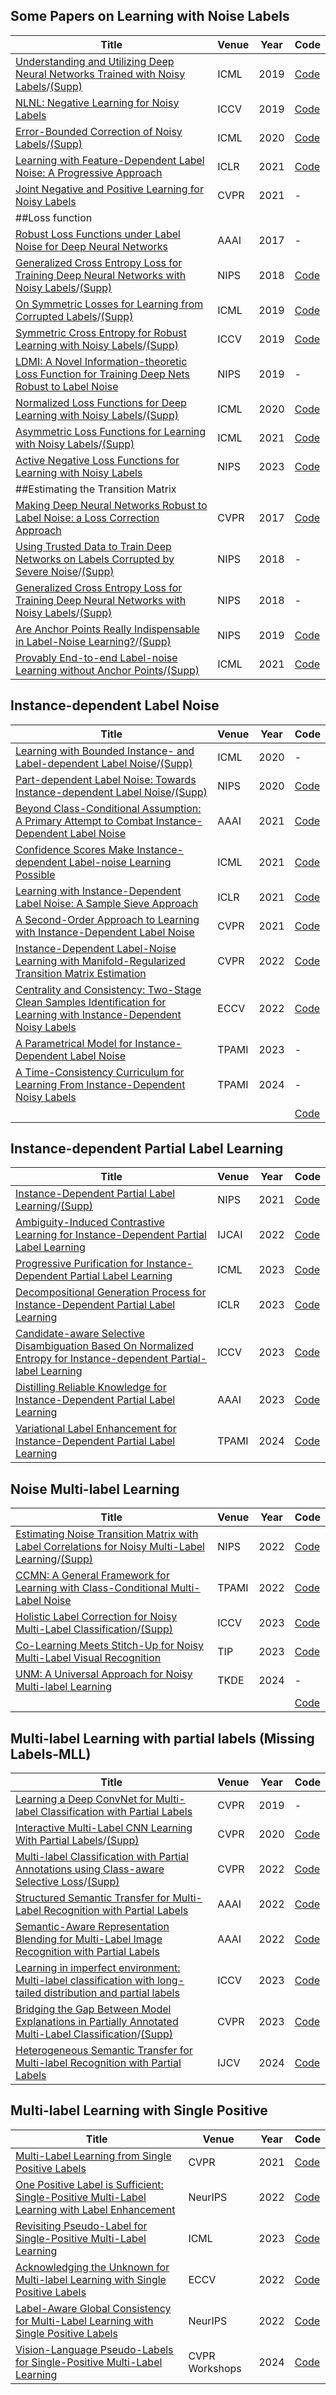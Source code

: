 ## Some Papers on Learning with Noise Labels
|  Title   | Venue  | Year| Code|
|  ----  | ----  |----  |----  |
|[Understanding and Utilizing Deep Neural Networks Trained with Noisy Labels](https://proceedings.mlr.press/v97/chen19g/chen19g.pdf)/[(Supp)](http://proceedings.mlr.press/v97/chen19g/chen19g-supp.pdf)|ICML|2019|[Code](https://github.com/chenpf1025/noisy_label_understanding_utilizing)|
|[NLNL: Negative Learning for Noisy Labels](https://openaccess.thecvf.com/content_ICCV_2019/papers/Kim_NLNL_Negative_Learning_for_Noisy_Labels_ICCV_2019_paper.pdf)|ICCV|2019|[Code](https://github.com/ydkim1293/NLNL-Negative-Learning-for-Noisy-Labels)|
|[Error-Bounded Correction of Noisy Labels](http://proceedings.mlr.press/v119/zheng20c/zheng20c.pdf)/[(Supp)](https://proceedings.mlr.press/v119/zheng20c/zheng20c-supp.pdf)|ICML|2020|[Code](https://github.com/pingqingsheng/LRT)|
|[Learning with Feature-Dependent Label Noise: A Progressive Approach](https://openreview.net/pdf?id=ZPa2SyGcbwh)|ICLR|2021|[Code](https://github.com/pxiangwu/PLC)|
|[Joint Negative and Positive Learning for Noisy Labels](https://openaccess.thecvf.com/content/CVPR2021/papers/Kim_Joint_Negative_and_Positive_Learning_for_Noisy_Labels_CVPR_2021_paper.pdf)|CVPR|2021|-|
| ##Loss function |
|[Robust Loss Functions under Label Noise for Deep Neural Networks](https://arxiv.org/pdf/1712.09482)|AAAI|2017|-|
|[Generalized Cross Entropy Loss for Training Deep Neural Networks with Noisy Labels](https://proceedings.neurips.cc/paper/2018/file/f2925f97bc13ad2852a7a551802feea0-Paper.pdf)/[(Supp)](https://campusai.github.io/papers/zhang_sabuncu2018_cross_entropy_noisy_labels)|NIPS|2018|[Code](https://github.com/AlanChou/Truncated-Loss)|
|[On Symmetric Losses for Learning from Corrupted Labels](https://arxiv.org/pdf/1901.09314)/[(Supp)](http://proceedings.mlr.press/v97/charoenphakdee19a/charoenphakdee19a-supp.pdf)|ICML|2019|[Code](https://github.com/nolfwin/symloss-ber-auc)|
|[Symmetric Cross Entropy for Robust Learning with Noisy Labels](https://openaccess.thecvf.com/content_ICCV_2019/papers/Wang_Symmetric_Cross_Entropy_for_Robust_Learning_With_Noisy_Labels_ICCV_2019_paper.pdf)/[(Supp)](https://openaccess.thecvf.com/content_ICCV_2019/supplemental/Wang_Symmetric_Cross_Entropy_ICCV_2019_supplemental.pdf)|ICCV|2019|[Code](https://github.com/YisenWang/symmetric_cross_entropy_for_noisy_labels)|
|[LDMI: A Novel Information-theoretic Loss Function for Training Deep Nets Robust to Label Noise](https://proceedings.neurips.cc/paper_files/paper/2019/file/8a1ee9f2b7abe6e88d1a479ab6a42c5e-Paper.pdf)|NIPS|2019|-|
|[Normalized Loss Functions for Deep Learning with Noisy Labels](https://proceedings.mlr.press/v119/ma20c/ma20c.pdf)/[(Supp)](https://proceedings.mlr.press/v119/ma20c/ma20c-supp.pdf)|ICML|2020|[Code](https://github.com/HanxunH/Active-Passive-Losses)|
|[Asymmetric Loss Functions for Learning with Noisy Labels](http://proceedings.mlr.press/v139/zhou21f/zhou21f.pdf)/[(Supp)](https://proceedings.mlr.press/v139/zhou21f/zhou21f-supp.pdf)|ICML|2021|[Code](https://github.com/hitcszx/ALFs)|
|[Active Negative Loss Functions for Learning with Noisy Labels](https://papers.nips.cc/paper_files/paper/2023/file/15f4cefb0e143c7ad9d40e879b0a9d0c-Paper-Conference.pdf)|NIPS|2023|[Code](https://github.com/Virusdoll/Active-Negative-Loss)|
| ##Estimating the Transition Matrix |
|[Making Deep Neural Networks Robust to Label Noise: a Loss Correction Approach](https://openaccess.thecvf.com/content_cvpr_2017/papers/Patrini_Making_Deep_Neural_CVPR_2017_paper.pdf)|CVPR|2017|[Code](https://github.com/GarrettLee/label_noise_correction)|
|[Using Trusted Data to Train Deep Networks on Labels Corrupted by Severe Noise](https://papers.nips.cc/paper/2018/file/ad554d8c3b06d6b97ee76a2448bd7913-Paper.pdf)/[(Supp)](https://proceedings.neurips.cc/paper_files/paper/2018/hash/ad554d8c3b06d6b97ee76a2448bd7913-Abstract.html)|NIPS|2018|-|
|[Generalized Cross Entropy Loss for Training Deep Neural Networks with Noisy Labels](https://proceedings.neurips.cc/paper/2018/file/f2925f97bc13ad2852a7a551802feea0-Paper.pdf)/[(Supp)](https://proceedings.neurips.cc/paper/2018/hash/f2925f97bc13ad2852a7a551802feea0-Abstract.html)|NIPS|2018|-|
|[Are Anchor Points Really Indispensable in Label-Noise Learning?](https://proceedings.neurips.cc/paper/2019/file/9308b0d6e5898366a4a986bc33f3d3e7-Paper.pdf)/[(Supp)](https://proceedings.neurips.cc/paper/2019/hash/9308b0d6e5898366a4a986bc33f3d3e7-Abstract.html)|NIPS|2019|[Code](https://github.com/xiaoboxia/T-Revision)|
|[Provably End-to-end Label-noise Learning without Anchor Points](https://proceedings.mlr.press/v139/li21l/li21l.pdf)/[(Supp)](https://proceedings.mlr.press/v139/li21l/li21l-supp.pdf)|ICML|2021|[Code](https://github.com/xuefeng-li1/Provably-end-to-end-label-noise-learning-without-anchor-points)|

## Instance-dependent Label Noise
|  Title   | Venue  | Year| Code|
|  ----  | ----  |----  |----  |
|[Learning with Bounded Instance- and Label-dependent Label Noise](http://proceedings.mlr.press/v119/cheng20c/cheng20c.pdf)/[(Supp)](http://proceedings.mlr.press/v119/cheng20c/cheng20c-supp.pdf)|ICML|2020|-|
|[Part-dependent Label Noise: Towards Instance-dependent Label Noise](https://proceedings.neurips.cc/paper/2020/file/5607fe8879e4fd269e88387e8cb30b7e-Paper.pdf)/[(Supp)](https://proceedings.neurips.cc/paper_files/paper/2020/file/5607fe8879e4fd269e88387e8cb30b7e-Supplemental.pdf)|NIPS|2020|[Code](https://github.com/xiaoboxia/Part-dependent-label-noise)|
|[Beyond Class-Conditional Assumption: A Primary Attempt to Combat Instance-Dependent Label Noise](https://click.endnote.com/viewer?doi=10.48550%2Farxiv.2012.05458&token=WzM0ODAwNzgsIjEwLjQ4NTUwL2FyeGl2LjIwMTIuMDU0NTgiXQ.xcBc0JuCb5bf3oXgPMR2fiYI9jk)|AAAI|2021|[Code](https://github.com/chenpf1025/IDN)|
|[Confidence Scores Make Instance-dependent Label-noise Learning Possible](http://proceedings.mlr.press/v139/berthon21a/berthon21a.pdf)|ICML|2021|[Code](https://github.com/antoninbrthn/CSIDN)|
|[Learning with Instance-Dependent Label Noise: A Sample Sieve Approach](https://openreview.net/pdf?id=2VXyy9mIyU3)|ICLR|2021|[Code](https://openreview.net/pdf?id=2VXyy9mIyU3)|
|[A Second-Order Approach to Learning with Instance-Dependent Label Noise](https://openaccess.thecvf.com/content/CVPR2021/papers/Zhu_A_Second-Order_Approach_to_Learning_With_Instance-Dependent_Label_Noise_CVPR_2021_paper.pdf)|CVPR|2021|[Code](https://github.com/UCSC-REAL/CAL)|
|[Instance-Dependent Label-Noise Learning with Manifold-Regularized Transition Matrix Estimation](https://openaccess.thecvf.com/content/CVPR2022/papers/Cheng_Instance-Dependent_Label-Noise_Learning_With_Manifold-Regularized_Transition_Matrix_Estimation_CVPR_2022_paper.pdf)|CVPR|2022|[Code](https://github.com/Hao-Ning/MEIDTM-Instance-Dependent-Label-Noise-Learning-with-Manifold-Regularized-Transition-Matrix-Estimatio)|
|[Centrality and Consistency: Two-Stage Clean Samples Identification for Learning with Instance-Dependent Noisy Labels](https://arxiv.org/pdf/2207.14476)|ECCV|2022|[Code](https://github.com/uitrbn/TSCSI_IDN)|
|[A Parametrical Model for Instance-Dependent Label Noise](https://ieeexplore.ieee.org/document/10209198)|TPAMI|2023|-|
|[A Time-Consistency Curriculum for Learning From Instance-Dependent Noisy Labels](https://ieeexplore.ieee.org/abstract/document/10418893)|TPAMI|2024|-|
|[]()|||[Code]()|

## Instance-dependent Partial Label Learning
|  Title   | Venue  | Year| Code|
|  ----  | ----  |----  |----  |
|[Instance-Dependent Partial Label Learning](https://proceedings.neurips.cc/paper/2021/file/e38e37a99f7de1f45d169efcdb288dd1-Paper.pdf)/[(Supp)](https://proceedings.neurips.cc/paper_files/paper/2021/file/e38e37a99f7de1f45d169efcdb288dd1-Supplemental.pdf)|NIPS|2021|[Code](https://github.com/palm-ml/valen)|
|[Ambiguity-Induced Contrastive Learning for Instance-Dependent Partial Label Learning](https://www.ijcai.org/proceedings/2022/0502.pdf)|IJCAI|2022|[Code](https://github.com/eddiexia98/ABLE)|
|[Progressive Purification for Instance-Dependent Partial Label Learning](https://proceedings.mlr.press/v202/xu23l/xu23l.pdf)|ICML|2023|[Code]( https://github.com/palm-ml/POP)|
|[Decompositional Generation Process for Instance-Dependent Partial Label Learning](https://arxiv.org/pdf/2204.03845)|ICLR|2023|[Code](https://github.com/palm-ml/idgp)|
|[Candidate-aware Selective Disambiguation Based On Normalized Entropy for Instance-dependent Partial-label Learning](https://openaccess.thecvf.com/content/ICCV2023/papers/He_Candidate-aware_Selective_Disambiguation_Based_On_Normalized_Entropy_for_Instance-dependent_Partial-label_ICCV_2023_paper.pdf)|ICCV|2023|[Code](https://github.com/ShuoHe1995/NE_PLL)|
|[Distilling Reliable Knowledge for Instance-Dependent Partial Label Learning](https://ojs.aaai.org/index.php/AAAI/article/download/29519/30862)|AAAI|2023|[Code](https://github.com/wu-dd/DIRK)|
|[Variational Label Enhancement for Instance-Dependent Partial Label Learning](https://palm.seu.edu.cn/zhangml/files/TPAMI'24c.pdf)|TPAMI|2024|[Code](https://github.com/palm-ml/valen)|

## Noise Multi-label Learning
|  Title   | Venue  | Year| Code|
|  ----  | ----  |----  |----  |
|[Estimating Noise Transition Matrix with Label Correlations for Noisy Multi-Label Learning](https://papers.nips.cc/paper_files/paper/2022/file/98f8c89ae042c512e6c87e0e0c2a0f98-Paper-Conference.pdf)/[(Supp)](https://papers.nips.cc/paper_files/paper/2022/file/98f8c89ae042c512e6c87e0e0c2a0f98-Supplemental-Conference.pdf)|NIPS|2022|[Code](https://github.com/ShikunLi/Estimating_T_For_Noisy_Mutli-Labels)|
|[CCMN: A General Framework for Learning with Class-Conditional Multi-Label Noise](https://xiemk.github.io/publication/tpami-ccmn-preprint.pdf)|TPAMI|2022|[Code](https://xiemk.github.io/code/CCMN_Deep.zip)|
|[Holistic Label Correction for Noisy Multi-Label Classification](https://openaccess.thecvf.com/content/ICCV2023/papers/Xia_Holistic_Label_Correction_for_Noisy_Multi-Label_Classification_ICCV_2023_paper.pdf)/[(Supp)](https://openaccess.thecvf.com/content/ICCV2023/supplemental/Xia_Holistic_Label_Correction_ICCV_2023_supplemental.pdf)|ICCV|2023|[Code](https://github.com/xiaoboxia/HLC)|
|[Co-Learning Meets Stitch-Up for Noisy Multi-Label Visual Recognition](https://arxiv.org/pdf/2307.00880)|TIP|2023|[Code](https://github.com/VamosC/CoLearning-meet-StitchUp)|
|[UNM: A Universal Approach for Noisy Multi-label Learning](https://ieeexplore.ieee.org/document/10460124)|TKDE|2024|-|
|[]()|||[Code]()|

## Multi-label Learning with partial labels (Missing Labels-MLL)
|  Title   | Venue  | Year| Code|
|  ----  | ----  |----  |---- |
|[Learning a Deep ConvNet for Multi-label Classification with Partial Labels](https://openaccess.thecvf.com/content_CVPR_2019/papers/Durand_Learning_a_Deep_ConvNet_for_Multi-Label_Classification_With_Partial_Labels_CVPR_2019_paper.pdf)|CVPR|2019|-|
|[Interactive Multi-Label CNN Learning With Partial Labels](https://openaccess.thecvf.com/content_CVPR_2020/papers/Huynh_Interactive_Multi-Label_CNN_Learning_With_Partial_Labels_CVPR_2020_paper.pdf)/[(Supp)](https://openaccess.thecvf.com/content_CVPR_2020/supplemental/Huynh_Interactive_Multi-Label_CNN_CVPR_2020_supplemental.pdf)|CVPR|2020|[Code](https://github.com/hbdat/cvpr20_IMCL)|
|[Multi-label Classification with Partial Annotations using Class-aware Selective Loss](https://openaccess.thecvf.com/content/CVPR2022/papers/Ben-Baruch_Multi-Label_Classification_With_Partial_Annotations_Using_Class-Aware_Selective_Loss_CVPR_2022_paper.pdf)/[(Supp)](https://openaccess.thecvf.com/content/CVPR2022/supplemental/Ben-Baruch_Multi-Label_Classification_With_CVPR_2022_supplemental.pdf)|CVPR|2022|[Code](https://github.com/Alibaba-MIIL/PartialLabelingCSL)|
|[Structured Semantic Transfer for Multi-Label Recognition with Partial Labels](https://arxiv.org/pdf/2112.10941)|AAAI|2022|[Code](https://github.com/HCPLab-SYSU/HCP-MLR-PL)|
|[Semantic-Aware Representation Blending for Multi-Label Image Recognition with Partial Labels](https://arxiv.org/pdf/2203.02172v1)|AAAI|2022|[Code](https://github.com/HCPLab-SYSU/HCP-MLR-PL)|
|[Learning in imperfect environment: Multi-label classification with long-tailed distribution and partial labels](https://openaccess.thecvf.com/content/ICCV2023/papers/Zhang_Learning_in_Imperfect_Environment_Multi-Label_Classification_with_Long-Tailed_Distribution_and_ICCV_2023_paper.pdf)|ICCV|2023|[Code](https://https://github.com/wannature/COMIC)|
|[Bridging the Gap Between Model Explanations in Partially Annotated Multi-Label Classification](https://openaccess.thecvf.com/content/CVPR2023/papers/Kim_Bridging_the_Gap_Between_Model_Explanations_in_Partially_Annotated_Multi-Label_CVPR_2023_paper.pdf)/[(Supp)](https://openaccess.thecvf.com/content/CVPR2023/supplemental/Kim_Bridging_the_Gap_CVPR_2023_supplemental.pdf)|CVPR|2023|[Code](https://github.com/youngwk/BridgeGapExplanationPAMC)|
|[Heterogeneous Semantic Transfer for Multi-label Recognition with Partial Labels](https://link.springer.com/content/pdf/10.1007/s11263-024-02127-2.pdf)|IJCV|2024|[Code](https://github.com/HCPLab-SYSU/HCP-MLR-PL)|

## Multi-label Learning with Single Positive
|  Title   | Venue  | Year| Code|
|  ----  | ----  |----  |---- |
|[Multi-Label Learning from Single Positive Labels](https://openaccess.thecvf.com/content/CVPR2021/papers/Cole_Multi-Label_Learning_From_Single_Positive_Labels_CVPR_2021_paper.pdf)|CVPR|2021|[Code](https://github.com/elijahcole/single-positive-multi-label)|
|[One Positive Label is Sufficient: Single-Positive Multi-Label Learning with Label Enhancement](https://proceedings.neurips.cc/paper_files/paper/2022/file/888a66ed219c281f448babae80f3b8e8-Paper-Conference.pdf)|NeurIPS|2022|[Code]()|
|[Revisiting Pseudo-Label for Single-Positive Multi-Label Learning](https://proceedings.mlr.press/v202/liu23ar/liu23ar.pdf)|ICML|2023|[Code]()|
|[Acknowledging the Unknown for Multi-label Learning with Single Positive Labels](https://www.ecva.net/papers/eccv_2022/papers_ECCV/papers/136840418.pdf#:~:text=Motivated%20by%20the%20idea%20of%20acknowledging%20the%20unknown%2C,the%20entropy%20of%20predicted%20probabilities%20for%20unannotated%20labels.)|ECCV|2022|[Code](https://github.com/Correr-Zhou/SPML-AckTheUnknown)|
|[Label-Aware Global Consistency for Multi-Label Learning with Single Positive Labels](https://proceedings.neurips.cc/paper_files/paper/2022/file/751ef1e7f557a8a88f0837b61bf5070f-Paper-Conference.pdf)|NeurIPS|2022|[Code]()|
|[Vision-Language Pseudo-Labels for Single-Positive Multi-Label Learning](https://openaccess.thecvf.com/content/CVPR2024W/LIMIT/papers/Xing_Vision-Language_Pseudo-Labels_for_Single-Positive_Multi-Label_Learning_CVPRW_2024_paper.pdf)|CVPR Workshops|2024|[Code]()|

